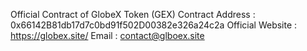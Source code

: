 Official Contract of GlobeX Token (GEX)
Contract Address : 0x66142B81db17d7c0bd91f502D00382e326a24c2a
Official Website : https://globex.site/
Email : contact@glboex.site
